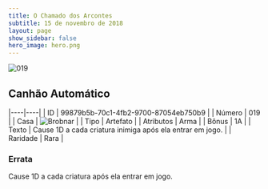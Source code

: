 ```yaml
---
title: O Chamado dos Arcontes
subtitle: 15 de novembro de 2018
layout: page
show_sidebar: false
hero_image: hero.png
---
```


![019](https://cdn.keyforgegame.com/media/card_front/pt/341_019_XRFQ9GHJ98C3_pt.png)

## Canhão Automático

|----|----|
| ID | 99879b5b-70c1-4fb2-9700-87054eb750b9 |
| Número | 019 |
| Casa | ![Brobnar](https://archonarcana.com/images/thumb/e/e0/Brobnar.png/22px-Brobnar.png "Brobnar") |
| Tipo | Artefato |
| Atributos | Arma |
| Bônus | 1A |
| Texto | Cause 1D a cada criatura inimiga após ela entrar em jogo. |
| Raridade | Rara |

### Errata

Cause 1D a cada criatura após ela entrar em jogo.
